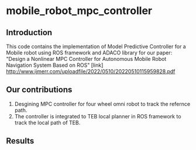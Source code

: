 # mobile_robot_mpc_controller

## Introduction
This code contains the implementation of Model Predictive Controller for a Mobile robot using ROS framework and ADACO library for our paper: "Design a Nonlinear MPC Controller for Autonomous Mobile Robot Navigation System Based on ROS" [link] http://www.ijmerr.com/uploadfile/2022/0510/20220510115959828.pdf

## Our contributions
1. Desgining MPC controller for four wheel omni robot to track the refernce path.
2. The controller is integrated to TEB local planner in ROS framework to track the local path of TEB.

## Results
